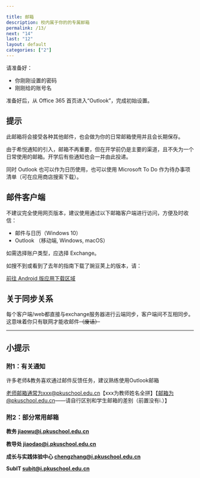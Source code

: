 ```yaml
---

title: 邮箱
description: 校内属于你的的专属邮箱
permalink: /13/
next: "14"
last: "12"
layout: default
categories: ["2"]
---
```



请准备好：

- 你刚刚设置的密码
- 刚刚给的账号名

准备好后，从 Office 365 首页进入“Outlook”，完成初始设置。

## 提示

此邮箱将会接受各种其他邮件，也会做为你的日常邮箱使用并且会长期保存。

由于希悦通知的引入，邮箱不再重要，但在开学前仍是主要的渠道，且不失为一个日常使用的邮箱。开学后有些通知也会一并由此投递。

同时 Outlook 也可以作为日历使用，也可以使用 Microsoft To Do 作为待办事项清单（可在应用商店搜索下载）。

## 邮件客户端

不建议完全使用网页版本，建议使用通过以下邮箱客户端进行访问，方便及时收信：

- 邮件与日历（Windows 10）
- Outlook （移动端, Windows, macOS）

如需选择账户类型，应选择 Exchange。

如搜不到或看到了去年的指南下载了豌豆荚上的版本，请：

<a href="../Android/" class=" pill-btn white-text accent" target="_android">前往 Android 版应用下载区域</a>

## 关于同步关系

每个客户端/web都直接与exchange服务器进行云端同步，客户端间不互相同步。这意味着你只有联网才能收邮件~~（废话）~~  



---

## 小提示

### 附1：有关通知

许多老师&教务喜欢通过邮件反馈任务，建议熟练使用Outlook邮箱

老师邮箱通常为xxx@pkuschool.edu.cn【xxx为教师姓名全拼】【邮箱为@pkuschool.edu.cn——请自行区别和学生邮箱的差别（前置没有i.）】

### 附2：部分常用邮箱

**教务 <jiaowu@i.pkuschool.edu.cn>**

**教导处 <jiaodao@i.pkuschool.edu.cn>**

**成长与实践体验中心 <chengzhang@i.pkuschool.edu.cn>**

**SubIT <subit@i.pkuschool.edu.cn>**
